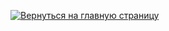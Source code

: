 <!DOCTYPE HTML>
<html>
 <head>
  <meta charset="utf-8">
  <title> alt</title>
 </head>
 <body>

  <p><a href="/index.php"><img src="images/home.png" alt="Вернуться на главную страницу"></a></p>

 </body>
</html>
